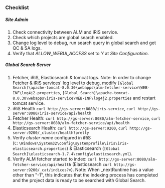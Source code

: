 ### Checklist
##### Site Admin
1. Check connectivity between ALM and iRiS service.
2. Check which projects are global search enabled.
3. Change log level to debug, run search query in global search and get QC & SA logs.
4. Verify that _ALLOW_WEBUI_ACCESS_ set to _Y_ at _Site Configuration_.

##### Global Search Server
1. Fetcher, iRiS, Elasticsearch & tomcat logs. Note: In order to change Fetcher & iRiS services' log level to debug, modify `[Global Search]\apache-tomcat-8.0.30\webapps\alm-fetcher-service\WEB-INF\log4j2.properties`, `[Global Search]\apache-tomcat-8.0.30\webapps\iris-service\WEB-INF\log4j2.properties` and restart tomcat service.
2. iRiS Health `curl http://gs-server:8080/iris-service`, `curl http://gs-server:8080/iris-service/api/health`
3. Fetcher Health: `curl http://gs-server:8080/alm-fetcher-service`, `curl http://gs-server:8080/alm-fetcher-service/api/health`
4. Elasticsearch Health: `curl http://gs-server:9200`, `curl http://gs-server:9200/_cluster/health?pretty`
5. Verify *cluster name* configured in iRiS (`C:\Windows\System32\config\systemprofile\iris\iris-elasticsearch.properties`) & Elasticsearch (`[Global Search]\elasticsearch-1.7.4\config\elasticsearch.yml`).
6. Verify ALM fetcher started to index: `curl http://gs-server:8080/alm-fetcher-service/api/health` (Elasticsearch `curl http://gs-server:9200/_cat/indices?v`). Note: When _nextRuntime has a value other than "-1", this indicates that the indexing process has completed and the project data is ready to be searched with Global Search.
